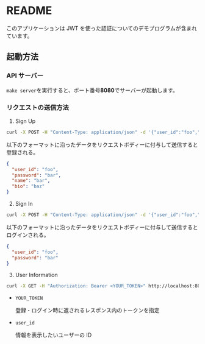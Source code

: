 # README

このアプリケーションは JWT を使った認証についてのデモプログラムが含まれています。

## 起動方法

### API サーバー

`make server`を実行すると、ポート番号**8080**でサーバーが起動します。

### リクエストの送信方法

1. Sign Up

```bash
curl -X POST -H "Content-Type: application/json" -d '{"user_id":"foo","password":"bar","name":"bar","bio":"baz"}' http://localhost:8080/api/v1/signup
```

以下のフォーマットに沿ったデータをリクエストボディーに付与して送信すると登録される。

```json
{
  "user_id": "foo",
  "password": "bar",
  "name": "bar",
  "bio": "baz"
}
```

2. Sign In

```bash
curl -X POST -H "Content-Type: application/json" -d '{"user_id":"foo","password":"bar"}' http://localhost:8080/api/v1/signin
```

以下のフォーマットに沿ったデータをリクエストボディーに付与して送信するとログインされる。

```json
{
  "user_id": "foo",
  "password": "bar"
}
```

3. User Information

```bash
curl -X GET -H "Authorization: Bearer <YOUR_TOKEN>" http://localhost:8080/api/v1/users/<user_id>
```

- `YOUR_TOKEN`

  登録・ログイン時に返されるレスポンス内のトークンを指定

- `user_id`

  情報を表示したいユーザーの ID
